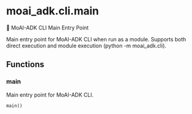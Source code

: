 # moai_adk.cli.__main__

🗿 MoAI-ADK CLI Main Entry Point

Main entry point for MoAI-ADK CLI when run as a module.
Supports both direct execution and module execution (python -m moai_adk.cli).

## Functions

### main

Main entry point for MoAI-ADK CLI.

```python
main()
```
